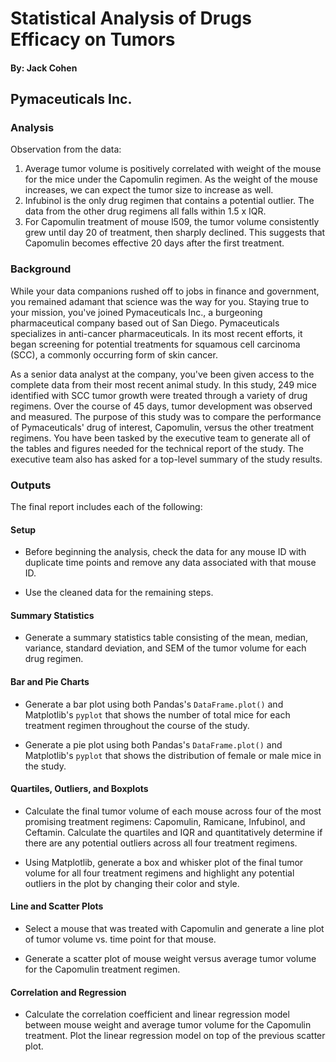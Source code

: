 # Statistical Analysis of Drugs Efficacy on Tumors
#### By: Jack Cohen

## Pymaceuticals Inc.

### Analysis
Observation from the data:
1. Average tumor volume is positively correlated with weight of the mouse for the mice under the Capomulin regimen. As the weight of the mouse increases, we can expect the tumor size to increase as well.
2. Infubinol is the only drug regimen that contains a potential outlier. The data from the other drug regimens all falls within 1.5 x IQR.
3. For Capomulin treatment of mouse l509, the tumor volume consistently grew until day 20 of treatment, then sharply declined. This suggests that Capomulin becomes effective 20 days after the first treatment.

### Background
While your data companions rushed off to jobs in finance and government, you remained adamant that science was the way for you. Staying true to your mission, you've joined Pymaceuticals Inc., a burgeoning pharmaceutical company based out of San Diego. Pymaceuticals specializes in anti-cancer pharmaceuticals. In its most recent efforts, it began screening for potential treatments for squamous cell carcinoma (SCC), a commonly occurring form of skin cancer.

As a senior data analyst at the company, you've been given access to the complete data from their most recent animal study. In this study, 249 mice identified with SCC tumor growth were treated through a variety of drug regimens. Over the course of 45 days, tumor development was observed and measured. The purpose of this study was to compare the performance of Pymaceuticals' drug of interest, Capomulin, versus the other treatment regimens. You have been tasked by the executive team to generate all of the tables and figures needed for the technical report of the study. The executive team also has asked for a top-level summary of the study results.

### Outputs
The final report includes each of the following:

#### Setup
* Before beginning the analysis, check the data for any mouse ID with duplicate time points and remove any data associated with that mouse ID.

* Use the cleaned data for the remaining steps.

#### Summary Statistics
* Generate a summary statistics table consisting of the mean, median, variance, standard deviation, and SEM of the tumor volume for each drug regimen.

#### Bar and Pie Charts
* Generate a bar plot using both Pandas's `DataFrame.plot()` and Matplotlib's `pyplot` that shows  the number of total mice for each treatment regimen throughout the course of the study.

* Generate a pie plot using both Pandas's `DataFrame.plot()` and Matplotlib's `pyplot` that shows the distribution of female or male mice in the study.

#### Quartiles, Outliers, and Boxplots
* Calculate the final tumor volume of each mouse across four of the most promising treatment regimens: Capomulin, Ramicane, Infubinol, and Ceftamin. Calculate the quartiles and IQR and quantitatively determine if there are any potential outliers across all four treatment regimens.

* Using Matplotlib, generate a box and whisker plot of the final tumor volume for all four treatment regimens and highlight any potential outliers in the plot by changing their color and style.

#### Line and Scatter Plots
* Select a mouse that was treated with Capomulin and generate a line plot of tumor volume vs. time point for that mouse.

* Generate a scatter plot of mouse weight versus average tumor volume for the Capomulin treatment regimen.

#### Correlation and Regression
* Calculate the correlation coefficient and linear regression model between mouse weight and average tumor volume for the Capomulin treatment. Plot the linear regression model on top of the previous scatter plot.
